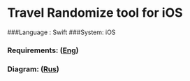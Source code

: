 # Travel Randomize tool for iOS

###Language : Swift 
###System: iOS

### Requirements: ([Eng](/Documents/Software%20Requirements%20Specification.md))
### Diagram: ([Rus](/Diagram/Diagram.md))
